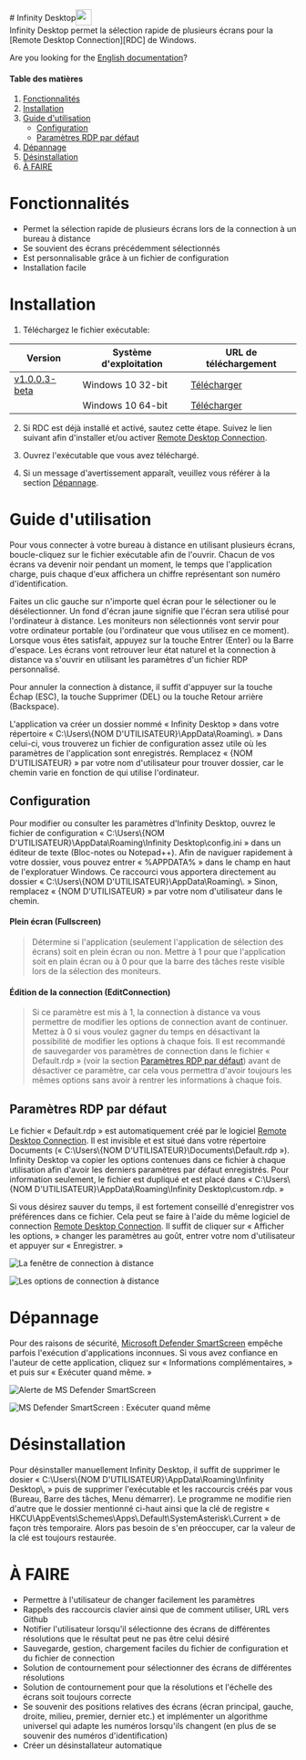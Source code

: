 <div style="display: flex; align-items: center;">
# Infinity Desktop
<img src="media/Icon.png" style="height: 2em;" />
</div>
Infinity Desktop permet la sélection rapide de plusieurs écrans pour la [Remote Desktop Connection][RDC] de Windows.

Are you looking for the [English documentation][ENDOCS]?

#### Table des matières
1. [Fonctionnalités](#fonctionnalités)
2. [Installation](#installation)
3. [Guide d'utilisation](#guide-dutilisation)
   - [Configuration](#configuration)
   - [Paramètres RDP par défaut](#paramètres-rdp-par-défaut)
4. [Dépannage](#dépannage)
5. [Désinstallation](#désinstallation)
6. [À FAIRE](#à-faire)

# Fonctionnalités
- Permet la sélection rapide de plusieurs écrans lors de la connection à un bureau à distance
- Se souvient des écrans précédemment sélectionnés
- Est personnalisable grâce à un fichier de configuration
- Installation facile

# Installation
1. Téléchargez le fichier exécutable:

| Version             | Système d'exploitation | URL de téléchargement |
|---------------------|------------------------|-----------------------|
| [v1.0.0.3-beta][V1] | Windows 10 32-bit      | [Télécharger][V1URL1] |
|                     | Windows 10 64-bit      | [Télécharger](V1URL2) |

2. Si RDC est déjà installé et activé, sautez cette étape. Suivez le lien suivant afin d'installer et/ou activer [Remote Desktop Connection][RDC].

3. Ouvrez l'exécutable que vous avez téléchargé.

4. Si un message d'avertissement apparaît, veuillez vous référer à la section [Dépannage](#dépannage).

# Guide d'utilisation
Pour vous connecter à votre bureau à distance en utilisant plusieurs écrans, boucle-cliquez sur le fichier exécutable afin de l'ouvrir. Chacun de vos écrans va devenir noir pendant un moment, le temps que l'application charge, puis chaque d'eux affichera un chiffre représentant son numéro d'identification.

Faites un clic gauche sur n'importe quel écran pour le sélectioner ou le désélectionner. Un fond d'écran jaune signifie que l'écran sera utilisé pour l'ordinateur à distance. Les moniteurs non sélectionnés vont servir pour votre ordinateur portable (ou l'ordinateur que vous utilisez en ce moment). Lorsque vous êtes satisfait, appuyez sur la touche Entrer (Enter) ou la Barre d'espace. Les écrans vont retrouver leur état naturel et la connection à distance va s'ouvrir en utilisant les paramètres d'un fichier RDP personnalisé.

Pour annuler la connection à distance, il suffit d'appuyer sur la touche Échap (ESC), la touche Supprimer (DEL) ou la touche Retour arrière (Backspace).

L'application va créer un dossier nommé « Infinity Desktop » dans votre répertoire « C:\\Users\\{NOM D'UTILISATEUR}\\AppData\\Roaming\\. » Dans celui-ci, vous trouverez un fichier de configuration assez utile où les paramètres de l'application sont enregistrés. Remplacez « {NOM D'UTILISATEUR} » par votre nom d'utilisateur pour trouver dossier, car le chemin varie en fonction de qui utilise l'ordinateur.

## Configuration
Pour modifier ou consulter les paramètres d'Infinity Desktop, ouvrez le fichier de configuration « C:\\Users\\{NOM D'UTILISATEUR}\\AppData\\Roaming\\Infinity Desktop\\config.ini » dans un éditeur de texte (Bloc-notes ou Notepad++). Afin de naviguer rapidement à votre dossier, vous pouvez entrer « %APPDATA% » dans le champ en haut de l'exploratuer Windows. Ce raccourci vous apportera directement au dossier « C:\\Users\\{NOM D'UTILISATEUR}\\AppData\\Roaming\\. » Sinon, remplacez « {NOM D'UTILISATEUR} » par votre nom d'utilisateur dans le chemin.

#### **Plein écran (Fullscreen)**
> Détermine si l'application (seulement l'application de sélection des écrans) soit en plein écran ou non. Mettre à 1 pour que l'application soit en plain écran ou à 0 pour que la barre des tâches reste visible lors de la sélection des moniteurs.

#### **Édition de la connection (EditConnection)**
> Si ce paramètre est mis à 1, la connection à distance va vous permettre de modifier les options de connection avant de continuer. Mettez à 0 si vous voulez gagner du temps en désactivant la possibilité de modifier les options à chaque fois. Il est recommandé de sauvegarder vos paramètres de connection dans le fichier « Default.rdp » (voir la section [Paramètres RDP par défaut](#paramètres-rdp-par-défaut)) avant de désactiver ce paramètre, car cela vous permettra d'avoir toujours les mêmes options sans avoir à rentrer les informations à chaque fois.

## Paramètres RDP par défaut
Le fichier « Default.rdp » est automatiquement créé par le logiciel [Remote Desktop Connection][RDC]. Il est invisible et est situé dans votre répertoire Documents (« C:\\Users\\{NOM D'UTILISATEUR}\\Documents\\Default.rdp »). Infinity Desktop va copier les options contenues dans ce fichier à chaque utilisation afin d'avoir les derniers paramètres par défaut enregistrés. Pour information seulement, le fichier est dupliqué et est placé dans « C:\\Users\\{NOM D'UTILISATEUR}\\AppData\\Roaming\\Infinity Desktop\\custom.rdp. »

Si vous désirez sauver du temps, il est fortement conseillé d'enregistrer vos préférences dans ce fichier. Cela peut se faire à l'aide du même logiciel de connection [Remote Desktop Connection][RDC]. Il suffit de cliquer sur « Afficher les options, » changer les paramètres au goût, entrer votre nom d'utilisateur et appuyer sur « Enregistrer. »

![La fenêtre de connection à distance](media/RDC_1.png)

![Les options de connection à distance](media/RDC_2.png)

# Dépannage
Pour des raisons de sécurité, [Microsoft Defender SmartScreen][MSDSS] empêche parfois l'exécution d'applications inconnues. Si vous avez confiance en l'auteur de cette application, cliquez sur « Informations complémentaires, » et puis sur « Exécuter quand même. »

![Alerte de MS Defender SmartScreen](media/MS_Defender_SmartScreen_1.png)

![MS Defender SmartScreen : Exécuter quand même](media/MS_Defender_SmartScreen_2.png)

# Désinstallation
Pour désinstaller manuellement Infinity Desktop, il suffit de supprimer le dosier « C:\\Users\\{NOM D'UTILISATEUR}\\AppData\\Roaming\\Infinity Desktop\\, » puis de supprimer l'exécutable et les raccourcis créés par vous (Bureau, Barre des tâches, Menu démarrer). Le programme ne modifie rien d'autre que le dossier mentionné ci-haut ainsi que la clé de registre « HKCU\\AppEvents\\Schemes\\Apps\\.Default\\SystemAsterisk\\.Current » de façon très temporaire. Alors pas besoin de s'en préoccuper, car la valeur de la clé est toujours restaurée.

# À FAIRE
- Permettre à l'utilisateur de changer facilement les paramètres
- Rappels des raccourcis clavier ainsi que de comment utiliser, URL vers Github
- Notifier l'utilisateur lorsqu'il sélectionne des écrans de différentes résolutions que le résultat peut ne pas être celui désiré
- Sauvegarde, gestion, chargement faciles du fichier de configuration et du fichier de connection
- Solution de contournement pour sélectionner des écrans de différentes résolutions
- Solution de contournement pour que la résolutions et l'échelle des écrans soit toujours correcte
- Se souvenir des positions relatives des écrans (écran principal, gauche, droite, milieu, premier, dernier etc.) et implémenter un algorithme universel qui adapte les numéros lorsqu'ils changent (en plus de se souvenir des numéros d'identification)
- Créer un désinstallateur automatique

[RDC]: https://support.microsoft.com/fr-fr/windows/utilisation-du-bureau-%C3%A0-distance-5fe128d5-8fb1-7a23-3b8a-41e636865e8c
[MSDSS]: https://docs.microsoft.com/fr-fr/windows/security/threat-protection/microsoft-defender-smartscreen/microsoft-defender-smartscreen-overview

[ENDOCS]: https://github.com/DaraJKong/Infinity-Desktop/blob/main/README.en.md
[V1]: https://github.com/DaraJKong/Infinity-Desktop/releases/tag/v1.0.0.3-beta
[V1URL1]: https://github.com/DaraJKong/Infinity-Desktop/releases/download/v1.0.0.3-beta/InfinityDesktop32.exe
[V1URL1]: https://github.com/DaraJKong/Infinity-Desktop/releases/download/v1.0.0.3-beta/InfinityDesktop64.exe